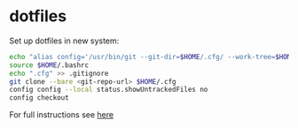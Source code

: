 # dotfiles

Set up dotfiles in new system:

```bash
echo "alias config='/usr/bin/git --git-dir=$HOME/.cfg/ --work-tree=$HOME'" >> $HOME/.bashrc
source $HOME/.bashrc
echo ".cfg" >> .gitignore
git clone --bare <git-repo-url> $HOME/.cfg
config config --local status.showUntrackedFiles no
config checkout
```

For full instructions see
[here](https://www.atlassian.com/git/tutorials/dotfiles)
